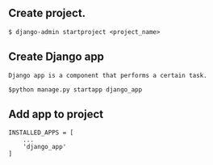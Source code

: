 ## Create project.
    $ django-admin startproject <project_name>
    
## Create Django app
    Django app is a component that performs a certain task.
    
    $python manage.py startapp django_app
    
    
## Add app to project
    INSTALLED_APPS = [
        ...
        'django_app'
    ]
    